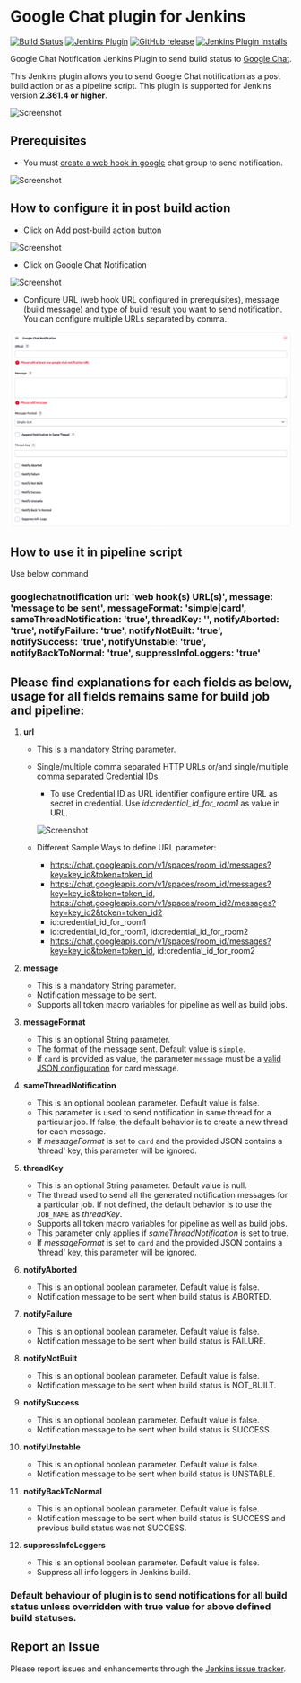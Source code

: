 # Google Chat plugin for Jenkins

[![Build Status][jenkins-status]][jenkins-builds]
[![Jenkins Plugin][plugin-version-badge]][plugin]
[![GitHub release][github-release-badge]][github-release]
[![Jenkins Plugin Installs][plugin-install-badge]][plugin]

Google Chat Notification Jenkins Plugin to send build status to [Google Chat][google-chat].

This Jenkins plugin allows you to send Google Chat notification as a post build action or as a pipeline script.
This plugin is supported for Jenkins version **2.361.4 or higher**.

![Screenshot][img-output-sample]

## Prerequisites

- You must [create a web hook in google][google-chat-create-webhook] chat group to send notification.

![Screenshot][img-configure-web-hook]

## How to configure it in post build action

- Click on Add post-build action button

![Screenshot][img-add-post-build-action]

- Click on Google Chat Notification

![Screenshot][img-post-build-action-google-chat]

- Configure URL (web hook URL configured in prerequisites), message (build message) and type of build result you want to send notification. You can configure multiple URLs separated by comma.

![Screenshot][img-post-build-action-google-chat-config]

## How to use it in pipeline script

Use below command
### googlechatnotification url: 'web hook(s) URL(s)', message: 'message to be sent', messageFormat: 'simple|card', sameThreadNotification: 'true', threadKey: '', notifyAborted: 'true', notifyFailure: 'true', notifyNotBuilt: 'true', notifySuccess: 'true', notifyUnstable: 'true', notifyBackToNormal: 'true', suppressInfoLoggers: 'true'

## Please find explanations for each fields as below, usage for all fields remains same for build job and pipeline:

1. **url**
   - This is a mandatory String parameter.
   - Single/multiple comma separated HTTP URLs or/and single/multiple comma separated Credential IDs.
     - To use Credential ID as URL identifier configure entire URL as secret in credential. Use *id:credential_id_for_room1* as value in URL.

     ![Screenshot][img-add-credential]

   - Different Sample Ways to define URL parameter:
     - https://chat.googleapis.com/v1/spaces/room_id/messages?key=key_id&token=token_id<br/>
     - https://chat.googleapis.com/v1/spaces/room_id/messages?key=key_id&token=token_id, https://chat.googleapis.com/v1/spaces/room_id2/messages?key=key_id2&token=token_id2<br/>
     - id:credential_id_for_room1<br/>
     - id:credential_id_for_room1, id:credential_id_for_room2<br/>
     - https://chat.googleapis.com/v1/spaces/room_id/messages?key=key_id&token=token_id, id:credential_id_for_room2<br/>

1. **message**
   - This is a mandatory String parameter.
   - Notification message to be sent.
   - Supports all token macro variables for pipeline as well as build jobs.

1. **messageFormat**
   - This is an optional String parameter.
   - The format of the message sent. Default value is `simple`.
   - If `card` is provided as value, the parameter `message` must be a [valid JSON configuration](https://developers.google.com/chat/reference/message-formats/cards) for card message.
   
1. **sameThreadNotification**
   - This is an optional boolean parameter. Default value is false.
   - This parameter is used to send notification in same thread for a particular job. If false, the default behavior is to create a new thread for each message.
   - If *messageFormat* is set to `card` and the provided JSON contains a 'thread' key, this parameter will be ignored.
   
1. **threadKey**
   - This is an optional String parameter. Default value is null.
   - The thread used to send all the generated notification messages for a particular job. If not defined, the default behavior is to use the `JOB_NAME` as *threadKey*.
   - Supports all token macro variables for pipeline as well as build jobs.
   - This parameter only applies if *sameThreadNotification* is set to true.
   - If *messageFormat* is set to `card` and the provided JSON contains a 'thread' key, this parameter will be ignored.

1. **notifyAborted**
   - This is an optional boolean parameter. Default value is false.
   - Notification message to be sent when build status is ABORTED.

1. **notifyFailure**
   - This is an optional boolean parameter. Default value is false.
   - Notification message to be sent when build status is FAILURE.

1. **notifyNotBuilt**
   - This is an optional boolean parameter. Default value is false.
   - Notification message to be sent when build status is NOT_BUILT.

1. **notifySuccess**
   - This is an optional boolean parameter. Default value is false.
   - Notification message to be sent when build status is SUCCESS.

1. **notifyUnstable**
   - This is an optional boolean parameter. Default value is false.
   - Notification message to be sent when build status is UNSTABLE.

1. **notifyBackToNormal**
   - This is an optional boolean parameter. Default value is false.
   - Notification message to be sent when build status is SUCCESS and previous build status was not SUCCESS.

1. **suppressInfoLoggers**
   - This is an optional boolean parameter. Default value is false.
   - Suppress all info loggers in Jenkins build.

### Default behaviour of plugin is to send notifications for all build status unless overridden with true value for above defined build statuses.

## Report an Issue

Please report issues and enhancements through the [Jenkins issue tracker](https://www.jenkins.io/participate/report-issue/redirect/#24023).

[jenkins-builds]: https://ci.jenkins.io/job/Plugins/job/google-chat-notification-plugin/job/master/

[jenkins-status]: https://ci.jenkins.io/buildStatus/icon?job=Plugins/google-chat-notification-plugin/master

[plugin-version-badge]: https://img.shields.io/jenkins/plugin/v/google-chat-notification.svg

[plugin-install-badge]: https://img.shields.io/jenkins/plugin/i/google-chat-notification.svg?color=blue

[plugin]: https://plugins.jenkins.io/google-chat-notification

[github-release-badge]: https://img.shields.io/github/release/jenkinsci/google-chat-notification-plugin.svg?label=release

[github-release]: https://github.com/jenkinsci/google-chat-notification-plugin/releases/latest

[google-chat]: https://chat.google.com

[google-chat-create-webhook]: https://developers.google.com/chat/how-tos/webhooks?hl=pt-br#step_1_register_the_incoming_webhook

[img-configure-web-hook]: docs/configure-web-hook.png

[img-add-post-build-action]: docs/add-post-build-action.png

[img-post-build-action-google-chat]: docs/click-google-chat-notification.png

[img-post-build-action-google-chat-config]: docs/details.png

[img-add-credential]: docs/add-credential.png

[img-output-sample]: docs/output-sample.png
